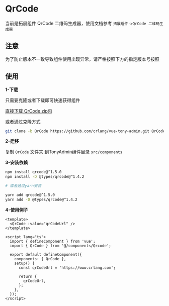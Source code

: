 # QrCode

当前是拓展组件 QrCode 二维码生成器，使用文档参考 `拓展组件->QrCode 二维码生成器`

## 注意

为了防止版本不一致导致组件使用出现异常，请严格按照下方的指定版本号按照

## 使用


**1-下载**

只需要克隆或者下载即可快速获得组件

[直接下载 QrCode zip包](https://codeload.github.com/crlang/vue-tony-admin/zip/refs/heads/QrCode)

或者通过克隆方式

```bash
git clone -b QrCode https://github.com/crlang/vue-tony-admin.git QrCode
```

**2-迁移**

复制 `QrCode` 文件夹 到TonyAdmin组件目录 `src/components`

**3-安装依赖**

```bash
npm install qrcode@^1.5.0
npm install -D @types/qrcode@^1.4.2

# 或者通过yarn安装

yarn add qrcode@^1.5.0
yarn add -D @types/qrcode@^1.4.2
```

**4-使用例子**

```vue
<template>
  <QrCode :value="qrCodeUrl" />
</template>

<script lang="ts">
  import { defineComponent } from 'vue';
  import { QrCode } from '@/components/Qrcode';

  export default defineComponent({
    components: { QrCode },
    setup() {
      const qrCodeUrl = 'https://www.crlang.com';

      return {
        qrCodeUrl,
      };
    },
  });
</script>
```
